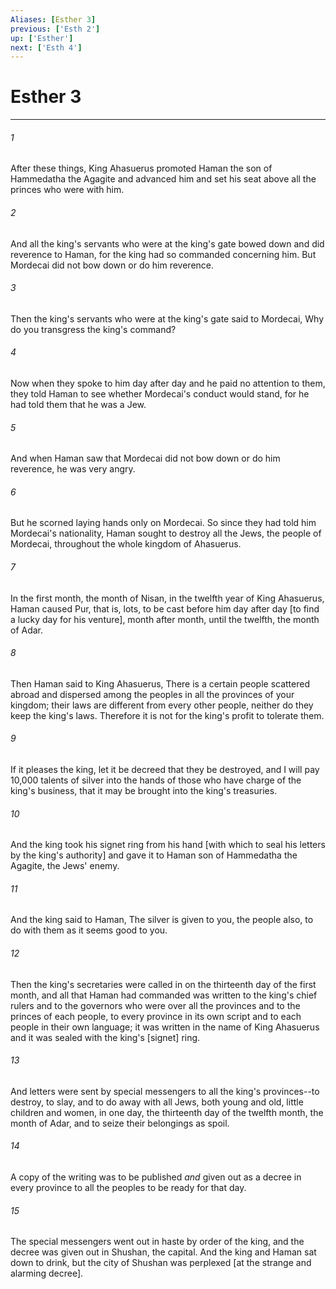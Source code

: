 ```yaml
---
Aliases: [Esther 3]
previous: ['Esth 2']
up: ['Esther']
next: ['Esth 4']
---
```

# Esther 3

***














###### 1 






After these things, King Ahasuerus promoted Haman the son of Hammedatha the Agagite and advanced him and set his seat above all the princes who were with him. 













###### 2 






And all the king's servants who were at the king's gate bowed down and did reverence to Haman, for the king had so commanded concerning him. But Mordecai did not bow down or do him reverence. 













###### 3 






Then the king's servants who were at the king's gate said to Mordecai, Why do you transgress the king's command? 













###### 4 






Now when they spoke to him day after day and he paid no attention to them, they told Haman to see whether Mordecai's conduct would stand, for he had told them that he was a Jew. 













###### 5 






And when Haman saw that Mordecai did not bow down or do him reverence, he was very angry. 













###### 6 






But he scorned laying hands only on Mordecai. So since they had told him Mordecai's nationality, Haman sought to destroy all the Jews, the people of Mordecai, throughout the whole kingdom of Ahasuerus. 













###### 7 






In the first month, the month of Nisan, in the twelfth year of King Ahasuerus, Haman caused Pur, that is, lots, to be cast before him day after day [to find a lucky day for his venture], month after month, until the twelfth, the month of Adar. 













###### 8 






Then Haman said to King Ahasuerus, There is a certain people scattered abroad and dispersed among the peoples in all the provinces of your kingdom; their laws are different from every other people, neither do they keep the king's laws. Therefore it is not for the king's profit to tolerate them. 













###### 9 






If it pleases the king, let it be decreed that they be destroyed, and I will pay 10,000 talents of silver into the hands of those who have charge of the king's business, that it may be brought into the king's treasuries. 













###### 10 






And the king took his signet ring from his hand [with which to seal his letters by the king's authority] and gave it to Haman son of Hammedatha the Agagite, the Jews' enemy. 













###### 11 






And the king said to Haman, The silver is given to you, the people also, to do with them as it seems good to you. 













###### 12 






Then the king's secretaries were called in on the thirteenth day of the first month, and all that Haman had commanded was written to the king's chief rulers and to the governors who were over all the provinces and to the princes of each people, to every province in its own script and to each people in their own language; it was written in the name of King Ahasuerus and it was sealed with the king's [signet] ring. 













###### 13 






And letters were sent by special messengers to all the king's provinces--to destroy, to slay, and to do away with all Jews, both young and old, little children and women, in one day, the thirteenth day of the twelfth month, the month of Adar, and to seize their belongings as spoil. 













###### 14 






A copy of the writing was to be published _and_ given out as a decree in every province to all the peoples to be ready for that day. 













###### 15 






The special messengers went out in haste by order of the king, and the decree was given out in Shushan, the capital. And the king and Haman sat down to drink, but the city of Shushan was perplexed [at the strange and alarming decree].
